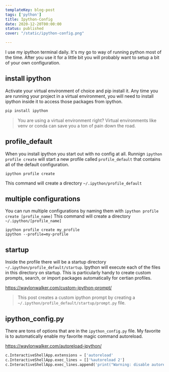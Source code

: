 ```yaml
---
templateKey: blog-post
tags: ['python']
title: Ipython-Config
date: 2020-12-20T00:00:00
status: published
cover: "/static/ipython-config.png"

---
```


I use my ipython terminal daily.  It's my go to way of running python most of
the time.  After you use it for a little bit you will probably want to setup a
bit of your own configuration.


## install ipython

Activate your virtual environment of choice and pip install it.  Any time you
are running your project in a virtual environment, you will need to install
ipython inside it to access those packages from ipython.


```bash
pip install ipython
```

> You are using a virtual environment right? Virtual environments like venv or
> conda can save you a ton of pain down the road.

## profile_default

When you install ipython you start out with no config at all.  Runnign `ipython
profile create` will start a new profile called `profile_default` that contains
all of the default configuration.

```
ipython profile create
```

This command will create a directory `~/.ipython/profile_default`

## multiple configurations

You can run multiple configurations by naming them with `ipython profile create
[profile_name]` This command will create a directory
`~/.ipython/[profile_name]`

```
ipython profile create my_profile
ipython --profile=my-profile
```

## startup

Inside the profile there will be a startup directory
`~/.ipython/profile_default/startup`.  Ipython will execute each of the files
in this directory on startup.  This is particularly handy to create custom
prompts, search, or import packages automatically for certian profiles.


https://waylonwalker.com/custom-ipython-prompt/

> This post creates a custom ipython prompt by creating a
> `~/.ipython/profile_default/startup/prompt.py` file.

## ipython_config.py


There are tons of options that are in the `ipython_config.py` file.  My
favorite is to automatically enable my favorite magic command autoreload.

https://waylonwalker.com/autoreload-ipython/

``` python
c.InteractiveShellApp.extensions = ['autoreload'
c.InteractiveShellApp.exec_lines = []'%autoreload 2']
c.InteractiveShellApp.exec_lines.append('print("Warning: disable autoreload in ipython_config.py to improve performance.")')
```

